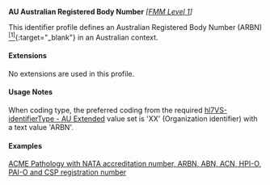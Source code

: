 **AU Australian Registered Body Number**  *[[FMM Level 1](guidance.html)]*

This identifier profile defines an Australian Registered Body Number (ARBN) [<sup>[1]</sup>](https://www.ppsr.gov.au/arbn-australian-registered-body-number){:target="_blank"} in an Australian context. 


#### Extensions

No extensions are used in this profile.


#### Usage Notes

When coding type, the preferred coding from the required [hl7VS-identifierType - AU Extended](ValueSet-au-v2-0203-extended.html) value set is 'XX' (Organization identifier) with a text value 'ARBN'.


#### Examples

[ACME Pathology with NATA accreditation number, ARBN, ABN, ACN, HPI-O, PAI-O and CSP registration number](Organization-f799e349-0385-4fbc-a2aa-b5b50af957ea.html)